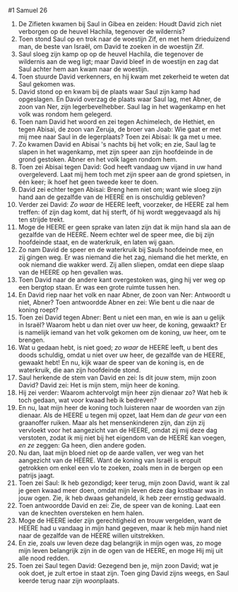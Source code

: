 #1 Samuel 26
1. De Zifieten kwamen bij Saul in Gibea en zeiden: Houdt David zich niet verborgen op de heuvel Hachila, tegenover de wildernis?
2. Toen stond Saul op en trok naar de woestijn Zif, en met hem drieduizend man, de beste van Israël, om David te zoeken in de woestijn Zif.
3. Saul sloeg zijn kamp op op de heuvel Hachila, die tegenover de wildernis aan de weg ligt; maar David bleef in de woestijn en zag dat Saul achter hem aan kwam naar de woestijn.
4. Toen stuurde David verkenners, en hij kwam met zekerheid te weten dat Saul gekomen was.
5. David stond op en kwam bij de plaats waar Saul zijn kamp had opgeslagen. En David overzag de plaats waar Saul lag, met Abner, de zoon van Ner, zijn legerbevelhebber. Saul lag in het wagenkamp en het volk was rondom hem gelegerd.
6. Toen nam David het woord en zei tegen Achimelech, de Hethiet, en tegen Abisai, de zoon van Zeruja, de broer van Joab: Wie gaat er met mij mee naar Saul in de legerplaats? Toen zei Abisai: Ik ga met u mee.
7. Zo kwamen David en Abisai 's nachts bij het volk; en zie, Saul lag te slapen in het wagenkamp, met zijn speer aan zijn hoofdeinde in de grond gestoken. Abner en het volk lagen rondom hem.
8. Toen zei Abisai tegen David: God heeft vandaag uw vijand in uw hand overgeleverd. Laat mij hem toch met *zijn* speer aan de grond spietsen, in één keer; ik hoef het geen tweede keer te doen.
9. David zei echter tegen Abisai: Breng hem niet om; want wie sloeg zijn hand aan de gezalfde van de HEERE en is onschuldig gebleven?
10. Verder zei David: *Zo waar* de HEERE leeft, voorzeker, de HEERE zal hem treffen: óf zijn dag komt, dat hij sterft, óf hij wordt weggevaagd als hij ten strijde trekt.
11. Moge de HEERE er geen sprake van laten zijn dat ik mijn hand sla aan de gezalfde van de HEERE. Neem echter wel de speer mee, die bij zijn hoofdeinde staat, en de waterkruik, en laten wij gaan.
12. Zo nam David de speer en de waterkruik bij Sauls hoofdeinde mee, en zij gingen weg. Er was niemand die het zag, niemand die het merkte, en ook niemand die wakker werd. Zij allen sliepen, omdat een diepe slaap van de HEERE op hen gevallen was.
13. Toen David naar de andere kant overgestoken was, ging hij ver weg op een bergtop staan. Er was een grote ruimte tussen hen.
14. En David riep naar het volk en naar Abner, de zoon van Ner: Antwoordt u niet, Abner? Toen antwoordde Abner en zei: Wie bent u die naar de koning roept?
15. Toen zei David tegen Abner: Bent u niet een man, en wie is aan u gelijk in Israël? Waarom hebt u dan niet over uw heer, de koning, gewaakt? Er is namelijk iemand van het volk gekomen om de koning, uw heer, om te brengen.
16. Wat u gedaan hebt, is niet goed; *zo waar* de HEERE leeft, u bent des doods schuldig, omdat u niet over uw heer, de gezalfde van de HEERE, gewaakt hebt! En nu, kijk waar de speer van de koning is, en de waterkruik, die aan zijn hoofdeinde stond.
17. Saul herkende de stem van David en zei: Is dit jouw stem, mijn zoon David? David zei: Het is mijn stem, mijn heer de koning.
18. Hij zei verder: Waarom achtervolgt mijn heer zijn dienaar zo? Wat heb ik toch gedaan, wat voor kwaad heb ik bedreven?
19. En nu, laat mijn heer de koning toch luisteren naar de woorden van zijn dienaar. Als de HEERE u tegen mij opzet, laat Hem dan *de geur van* een graanoffer ruiken. Maar als het mensenkinderen zijn, dan zijn zij vervloekt voor het aangezicht van de HEERE, omdat zij mij deze dag verstoten, zodat ik mij niet bij het eigendom van de HEERE kan voegen, *en ze* zeggen: Ga heen, dien andere goden.
20. Nu dan, laat mijn bloed niet op de aarde vallen, ver weg van het aangezicht van de HEERE. Want de koning van Israël is eropuit getrokken om enkel een vlo te zoeken, zoals men in de bergen op een patrijs jaagt.
21. Toen zei Saul: Ik heb gezondigd; keer terug, mijn zoon David, want ik zal je geen kwaad meer doen, omdat mijn leven deze dag kostbaar was in jouw ogen. Zie, ik heb dwaas gehandeld, ik heb zeer ernstig gedwaald.
22. Toen antwoordde David en zei: Zie, de speer van de koning. Laat een van de knechten oversteken en hem halen.
23. Moge de HEERE ieder zijn gerechtigheid en trouw vergelden, want de HEERE had u vandaag in *mijn* hand gegeven, maar ik heb mijn hand niet naar de gezalfde van de HEERE willen uitstrekken.
24. En zie, zoals uw leven deze dag belangrijk in mijn ogen was, zo moge mijn leven belangrijk zijn in de ogen van de HEERE, en moge Hij mij uit alle nood redden.
25. Toen zei Saul tegen David: Gezegend ben je, mijn zoon David; wat je ook doet, je zult ertoe in staat zijn. Toen ging David zijns weegs, en Saul keerde terug naar zijn *woon*plaats.

